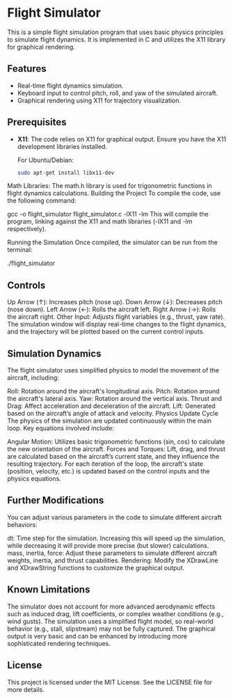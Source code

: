 
# Flight Simulator

This is a simple flight simulation program that uses basic physics principles to simulate flight dynamics. It is implemented in C and utilizes the X11 library for graphical rendering.

## Features

- Real-time flight dynamics simulation.
- Keyboard input to control pitch, roll, and yaw of the simulated aircraft.
- Graphical rendering using X11 for trajectory visualization.

## Prerequisites

- **X11**: The code relies on X11 for graphical output. Ensure you have the X11 development libraries installed.
  
  For Ubuntu/Debian:
  ```bash
  sudo apt-get install libx11-dev
Math Libraries: The math.h library is used for trigonometric functions in flight dynamics calculations.
Building the Project
To compile the code, use the following command:


gcc -o flight_simulator flight_simulator.c -lX11 -lm
This will compile the program, linking against the X11 and math libraries (-lX11 and -lm respectively).

Running the Simulation
Once compiled, the simulator can be run from the terminal:

./flight_simulator

## Controls
Up Arrow (↑): Increases pitch (nose up).
Down Arrow (↓): Decreases pitch (nose down).
Left Arrow (←): Rolls the aircraft left.
Right Arrow (→): Rolls the aircraft right.
Other Input: Adjusts flight variables (e.g., thrust, yaw rate).
The simulation window will display real-time changes to the flight dynamics, and the trajectory will be plotted based on the current control inputs.

## Simulation Dynamics
The flight simulator uses simplified physics to model the movement of the aircraft, including:

Roll: Rotation around the aircraft's longitudinal axis.
Pitch: Rotation around the aircraft's lateral axis.
Yaw: Rotation around the vertical axis.
Thrust and Drag: Affect acceleration and deceleration of the aircraft.
Lift: Generated based on the aircraft’s angle of attack and velocity.
Physics Update Cycle
The physics of the simulation are updated continuously within the main loop. Key equations involved include:

Angular Motion: Utilizes basic trigonometric functions (sin, cos) to calculate the new orientation of the aircraft.
Forces and Torques: Lift, drag, and thrust are calculated based on the aircraft’s current state, and they influence the resulting trajectory.
For each iteration of the loop, the aircraft's state (position, velocity, etc.) is updated based on the control inputs and the physics equations.

## Further Modifications
You can adjust various parameters in the code to simulate different aircraft behaviors:

dt: Time step for the simulation. Increasing this will speed up the simulation, while decreasing it will provide more precise (but slower) calculations.
mass, inertia, force: Adjust these parameters to simulate different aircraft weights, inertia, and thrust capabilities.
Rendering: Modify the XDrawLine and XDrawString functions to customize the graphical output.

## Known Limitations
The simulator does not account for more advanced aerodynamic effects such as induced drag, lift coefficients, or complex weather conditions (e.g., wind gusts).
The simulation uses a simplified flight model, so real-world behavior (e.g., stall, slipstream) may not be fully captured.
The graphical output is very basic and can be enhanced by introducing more sophisticated rendering techniques.

## License

This project is licensed under the MIT License. See the LICENSE file for more details.
